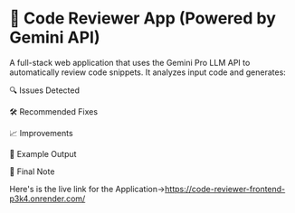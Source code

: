 # 🧠 Code Reviewer App (Powered by Gemini API)

A full-stack web application that uses the Gemini Pro LLM API to automatically review code snippets. It analyzes input code and generates:

🔍 Issues Detected

🛠 Recommended Fixes

📈 Improvements

🧾 Example Output

🧠 Final Note

Here's is the live link for the Application->https://code-reviewer-frontend-p3k4.onrender.com/